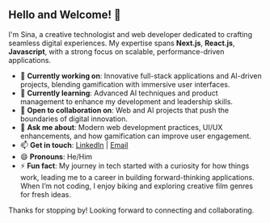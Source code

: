 ## Hello and Welcome! 👋

I'm Sina, a creative technologist and web developer dedicated to crafting seamless digital experiences. My expertise spans **Next.js**, **React.js**, **Javascript**, with a strong focus on scalable, performance-driven applications.

- 🔭 **Currently working on**: Innovative full-stack applications and AI-driven projects, blending gamification with immersive user interfaces.
- 🌱 **Currently learning**: Advanced AI techniques and product management to enhance my development and leadership skills.
- 👯 **Open to collaboration on**: Web and AI projects that push the boundaries of digital innovation.
- 💬 **Ask me about**: Modern web development practices, UI/UX enhancements, and how gamification can improve user engagement.
- 📫 **Get in touch**: [LinkedIn](https://www.linkedin.com/in/cenaez) | [Email](mailto:cenaesmailzadeh@gmail.com)
- 😄 **Pronouns**: He/Him
- ⚡ **Fun fact**: My journey in tech started with a curiosity for how things work, leading me to a career in building forward-thinking applications. When I’m not coding, I enjoy biking and exploring creative film genres for fresh ideas.

Thanks for stopping by! Looking forward to connecting and collaborating.
